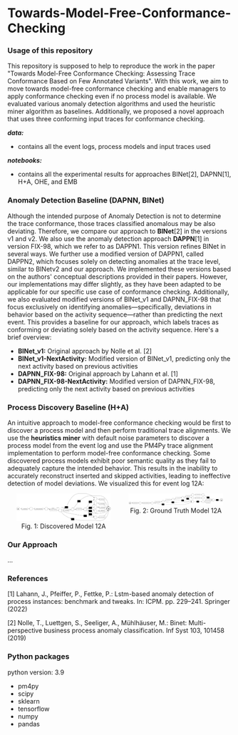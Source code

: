 # Towards-Model-Free-Conformance-Checking

### Usage of this repository
This repository is supposed to help to reproduce the work in the paper "Towards Model-Free Conformance Checking: Assessing Trace Conformance Based on Few Annotated Variants". With
this work, we aim to move towards model-free conformance checking and enable managers to apply conformance checking even if no process model is available. We evaluated various anomaly detection algorithms and used the heuristic miner algorithm as baselines. Additionally, we proposed a novel approach that uses three conforming input traces for conformance checking.

_**data:**_
- contains all the event logs, process models and input traces used

_**notebooks:**_
- contains all the experimental results for approaches BINet[2], DAPNN[1], H+A, OHE, and EMB


### Anomaly Detection Baseline (DAPNN, BINet)
Although the intended purpose of Anomaly Detection is not to determine the trace conformance, those traces classified anomalous may be also deviating. Therefore, we compare our approach to **BINet**[2] in the versions v1 and v2. We also use the anomaly detection approach **DAPPN**[1] in version FIX-98, which we refer to as DAPPN1. This version refines BINet in several ways. We further use a modified version of DAPPN1, called DAPPN2, which focuses solely on detecting anomalies at the trace level, similar to BINetv2 and our approach. We implemented these versions based on the authors' conceptual descriptions provided in their papers. However, our implementations may differ slightly, as they have been adapted to be applicable for our specific use case of conformance checking. Additionally, we also evaluated modified versions of BINet_v1 and DAPNN_FIX-98 that focus exclusively on identifying anomalies—specifically, deviations in behavior based on the activity sequence—rather than predicting the next event. This provides a baseline for our approach, which labels traces as conforming or deviating solely based on the activity sequence. Here's a brief overview:
- **BINet_v1:** Original approach by Nolle et al. [2]
- **BINet_v1-NextActivity:** Modified version of BINet_v1, predicting only the next activity based on previous activities
- **DAPNN_FIX-98:** Original approach by Lahann et al. [1]
- **DAPNN_FIX-98-NextActivity:** Modified version of DAPNN_FIX-98, predicting only the next activity based on previous activities



### Process Discovery Baseline (H+A)
An intuitive approach to model-free conformance checking would be first to discover a process model and then perform traditional trace alignments. We use the **heuristics miner** with default noise parameters to discover a process model from the event log and use the PM4Py trace alignment implementation to perform model-free conformance checking. Some discovered process models exhibit poor semantic quality as they fail to adequately capture the intended behavior. This results in the inability to accurately reconstruct inserted and skipped activities, leading to ineffective detection of model deviations. We visualized this for event log 12A:

<div style="display: flex; justify-content: center; align-items: flex-start;">
  <div style="text-align: center; margin: 0 20px;">
    <img src="images/12A_discovered_model.png" alt="Discovered Model" style="width: 900px; height: auto;"/>
    <div>Fig. 1: Discovered Model 12A</div>
  </div>
  <div style="text-align: center; margin: 0 20px;">
    <img src="images/12A_ground_truth_model.png" alt="Ground Truth Model" style="width: 900px; height: auto;"/>
    <div>Fig. 2: Ground Truth Model 12A</div>
  </div>
</div>

### Our Approach
...


### References
[1] Lahann, J., Pfeiffer, P., Fettke, P.: Lstm-based anomaly detection of process instances: benchmark and tweaks. In: ICPM. pp. 229–241. Springer (2022)

[2] Nolle, T., Luettgen, S., Seeliger, A., Mühlhäuser, M.: Binet: Multi-perspective business process anomaly classification. Inf Syst 103, 101458 (2019)

### Python packages
python version:	3.9
- pm4py
- scipy
- sklearn
- tensorflow
- numpy
- pandas
